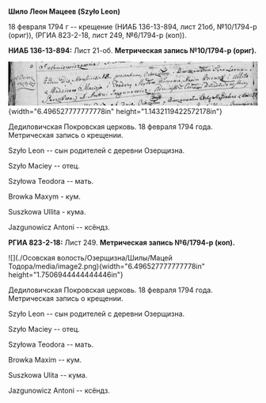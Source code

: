 **Шило Леон Мацеев (Szyło Leon)**

18 февраля 1794 г -- крещение (НИАБ 136-13-894, лист 21об, №10/1794-р
(ориг)), (РГИА 823-2-18, лист 249, №6/1794-р (коп)).

**НИАБ 136-13-894:** Лист 21-об. **Метрическая запись №10/1794-р
(ориг).**

![](./media/6bd542357c827ad4c21f5002f131d818491a5a13.png){width="6.496527777777778in"
height="1.1432119422572178in"}

Дедиловичская Покровская церковь. 18 февраля 1794 года. Метрическая
запись о крещении.

Szyło Leon -- сын родителей с деревни Озерщизна.

Szyło Maciey -- отец.

Szyłowa Teodora -- мать.

Browka Maxym - кум.

Suszkowa Ullita - кума.

Jazgunowicz Antoni -- ксёндз.

**РГИА 823-2-18:** Лист 249. **Метрическая запись №6/1794-р (коп).**

![](./Осовская волость/Озерщизна/Шилы/Мацей Тодора/media/image2.png){width="6.496527777777778in"
height="1.7506944444444446in"}

Дедиловичская Покровская церковь. 18 февраля 1794 года. Метрическая
запись о крещении.

Szyło Leon -- сын родителей с деревни Озерщизна.

Szyło Maciey -- отец.

Szyłowa Teodora -- мать.

Browka Maxim -- кум.

Suszkowa Ulita -- кума.

Jazgunowicz Antoni -- ксёндз.
